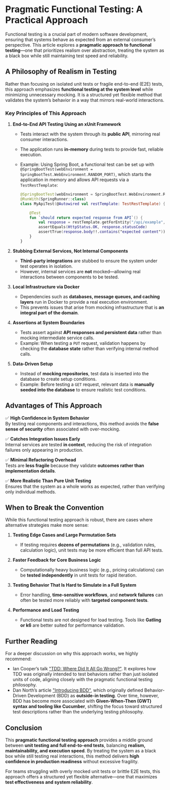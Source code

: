 # **Pragmatic Functional Testing: A Practical Approach**

Functional testing is a crucial part of modern software development, ensuring that systems behave as expected from an external consumer’s perspective. This article explores a **pragmatic approach to functional testing**—one that prioritizes realism over abstraction, treating the system as a black box while still maintaining test speed and reliability.

## **A Philosophy of Realism in Testing**
Rather than focusing on isolated unit tests or fragile end-to-end (E2E) tests, this approach emphasizes **functional testing at the system level** while minimizing unnecessary mocking. It is a structured yet flexible method that validates the system’s behavior in a way that mirrors real-world interactions.

### **Key Principles of This Approach**

1. **End-to-End API Testing Using an xUnit Framework**  
   - Tests interact with the system through its **public API**, mirroring real consumer interactions.  
   - The application runs **in-memory** during tests to provide fast, reliable execution.  
   - Example: Using Spring Boot, a functional test can be set up with `@SpringBootTest(webEnvironment = SpringBootTest.WebEnvironment.RANDOM_PORT)`, which starts the application in memory and allows API requests via a `TestRestTemplate`:
   
     ```kotlin
     @SpringBootTest(webEnvironment = SpringBootTest.WebEnvironment.RANDOM_PORT)
     @RunWith(SpringRunner::class)
     class MyApiTest(@Autowired val restTemplate: TestRestTemplate) {
     
         @Test
         fun `should return expected response from API`() {
             val response = restTemplate.getForEntity("/api/example", String::class.java)
             assertEquals(HttpStatus.OK, response.statusCode)
             assertTrue(response.body!!.contains("expected content"))
         }
     }
     ```  

2. **Stubbing External Services, Not Internal Components**  
   - **Third-party integrations** are stubbed to ensure the system under test operates in isolation.  
   - However, internal services are **not** mocked—allowing real interactions between components to be tested.  

3. **Local Infrastructure via Docker**  
   - Dependencies such as **databases, message queues, and caching layers** run in Docker to provide a real execution environment.  
   - This prevents issues that arise from mocking infrastructure that is **an integral part of the domain**.  

4. **Assertions at System Boundaries**  
   - Tests assert against **API responses and persistent data** rather than mocking intermediate service calls.  
   - Example: When testing a `PUT` request, validation happens by checking the **database state** rather than verifying internal method calls.  

5. **Data-Driven Setup**  
   - Instead of **mocking repositories**, test data is inserted into the database to create setup conditions.  
   - Example: Before testing a `GET` request, relevant data is **manually seeded into the database** to ensure realistic test conditions.  

## **Advantages of This Approach**
✅ **High Confidence in System Behavior**  
By testing real components and interactions, this method avoids the **false sense of security** often associated with over-mocking.

✅ **Catches Integration Issues Early**  
Internal services are tested **in context**, reducing the risk of integration failures only appearing in production.

✅ **Minimal Refactoring Overhead**  
Tests are **less fragile** because they validate **outcomes rather than implementation details**.

✅ **More Realistic Than Pure Unit Testing**  
Ensures that the system as a whole works as expected, rather than verifying only individual methods.

## **When to Break the Convention**
While this functional testing approach is robust, there are cases where alternative strategies make more sense:

1. **Testing Edge Cases and Large Permutation Sets**  
   - If testing requires **dozens of permutations** (e.g., validation rules, calculation logic), unit tests may be more efficient than full API tests.  
  
2. **Faster Feedback for Core Business Logic**  
   - Computationally heavy business logic (e.g., pricing calculations) can be **tested independently** in unit tests for rapid iteration.  
  
3. **Testing Behavior That Is Hard to Simulate in a Full System**  
   - Error handling, **time-sensitive workflows**, and **network failures** can often be tested more reliably with **targeted component tests**.  

4. **Performance and Load Testing**  
   - Functional tests are not designed for load testing. Tools like **Gatling or k6** are better suited for performance validation.  

## **Further Reading**
For a deeper discussion on why this approach works, we highly recommend:

- Ian Cooper’s talk ["TDD: Where Did It All Go Wrong?"](https://www.youtube.com/watch?v=EZ05e7EMOLM). It explores how TDD was originally intended to test behaviors rather than just isolated units of code, aligning closely with the pragmatic functional testing philosophy.
- Dan North’s article ["Introducing BDD"](https://dannorth.net/introducing-bdd/), which originally defined Behavior-Driven Development (BDD) as **outside-in testing**. Over time, however, BDD has become more associated with **Given-When-Then (GWT) syntax and tooling like Cucumber**, shifting the focus toward structured test descriptions rather than the underlying testing philosophy.

## **Conclusion**
This **pragmatic functional testing approach** provides a middle ground between **unit testing and full end-to-end tests**, balancing **realism, maintainability, and execution speed**. By treating the system as a black box while still testing real interactions, this method delivers **high confidence in production readiness** without excessive fragility.

For teams struggling with overly mocked unit tests or brittle E2E tests, this approach offers a structured yet flexible alternative—one that maximizes **test effectiveness and system reliability**.